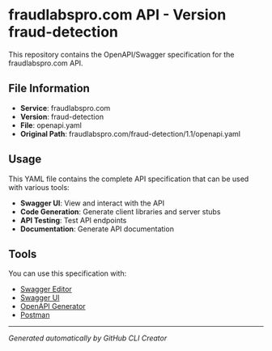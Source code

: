 # fraudlabspro.com API - Version fraud-detection

This repository contains the OpenAPI/Swagger specification for the fraudlabspro.com API.

## File Information

- **Service**: fraudlabspro.com
- **Version**: fraud-detection
- **File**: openapi.yaml
- **Original Path**: fraudlabspro.com/fraud-detection/1.1/openapi.yaml

## Usage

This YAML file contains the complete API specification that can be used with various tools:

- **Swagger UI**: View and interact with the API
- **Code Generation**: Generate client libraries and server stubs
- **API Testing**: Test API endpoints
- **Documentation**: Generate API documentation

## Tools

You can use this specification with:

- [Swagger Editor](https://editor.swagger.io/)
- [Swagger UI](https://swagger.io/tools/swagger-ui/)
- [OpenAPI Generator](https://openapi-generator.tech/)
- [Postman](https://www.postman.com/)

---

*Generated automatically by GitHub CLI Creator*
